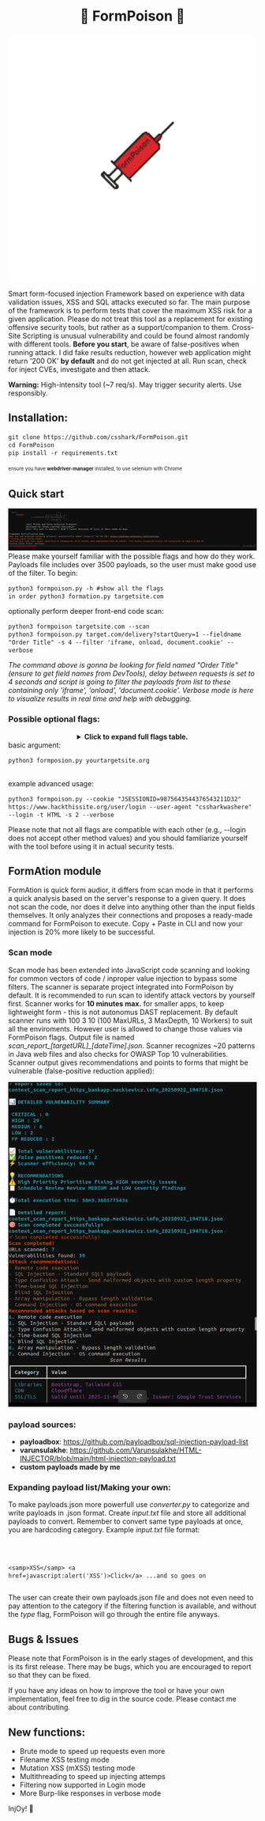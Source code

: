 #  <div align ="center">💉 FormPoison 💉</div>



<p align="center">
  <img src="formpoison-logo.gif" width=500/>
</p>

Smart form-focused injection Framework based on experience with data validation issues, XSS and SQL attacks executed so far.
The main purpose of the framework is to perform tests that cover the maximum XSS risk for a given application. Please do not treat this tool as a replacement for existing offensive security tools, but rather as a support/companion to them. Cross-Site Scripting is unusual vulnerability and could be found almost randomly with different tools. <b>Before you start</b>, be aware of false-positives when running attack. I did fake results reduction, however web application might return '200 OK' <b>by default</b> and do not get injected at all. Run scan, check for inject CVEs, investigate and then attack. <p><b>Warning:</b> High-intensity tool (~7 req/s). May trigger security alerts. Use responsibly.</p>

## Installation:
<pre><code>git clone https://github.com/csshark/FormPoison.git
cd FormPoison
pip install -r requirements.txt </code></pre>

<sup><sub>ensure you have <b>webdriver-manager</b> installed, to use selenium with Chrome</sub></sup>

## Quick start 
![running inject scans](scan.png)
Please make yourself familiar with the possible flags and how do they work. Payloads file includes over 3500 payloads, so the user must make good use of the filter. 
To begin:<pre><code>python3 formpoison.py -h #show all the flags in order
python3 formation.py targetsite.com</pre></code>
optionally perform deeper front-end code scan:
<pre><code>python3 formpoison targetsite.com --scan
python3 formpoison.py target.com/delivery?startQuery=1 --fieldname "Order Title" -s 4 --filter 'iframe, onload, document.cookie' --verbose</pre></code>
*The command above is gonna be looking for field named "Order Title" (ensure to get field names from DevTools), delay between requests is set to 4 seconds and script is going to filter the payloads from list to these containing only 'iframe', 'onload', 'document.cookie'. Verbose mode is here to visualize results in real time and help with debugging.* 

### Possible optional flags: 
<div align ="center">
  <details><summary><b>Click to expand full flags table.</b></summary>
    
|    flag    | function | type & value(s) | 
| -------- | ------- | ------- | 
| -h --help  | display help message | None |
| -t --threat | select threat type | String: Java, SQL, HTML | 
| --filter | filter payloads by user-defined pattern | String, example: 'xss, script, DROP' |
| --fieldname | specify a fieldname to target directly | String, example: Second Name | 
| --filemode | filename injection mode | None | 
| -p --payloads | select path to your custom payloads file if necessary | String: /home/user/payloads-folder/payloads.json |
| --cookies | specify user cookie ex. for testing endpoints that require authorization | String, example: 'key1=value1; key2=value2' |
| -ua --user-agent | Specify User-Agent or type *random* for shuffling | String, example: "Mozilla/5.0 (Windows NT 10.0; Win64; x64) AppleWebKit/537.36 (KHTML,like Gecko) Chrome/120.0.0.0 Safari/537.36" |
| -v --verbose | enable verbose mode, highly recommended for debugging | None | 
| --verbose-all | advanced output with response body | None |
| --login | enter login+password mode only testing | None |
| --mXSS | Mutation XSS injections only | None | 
| --brute | <b>Maximum<b> requests speed, might overload target | None OR additional flags | 
| --concurrent | Max concurrent requests for --brute | int: 10-500 (default: 50) | 
| --timeout | Request timeout in seconds for --brute | int: 3-60 (default: 15) | 
| --batch-size | Requests per batch for --brute | int: 10-1000 (default: 100) | 
| --batch-delay | Delay between batches in seconds for --brute | Delay between batches in seconds | int: 0-10 (default: 1) | 
| --retries | Max retries on failure for --brute | int: 1-5 (default: 2) |
| --ssl-cert | use ssl certificate file | String: /home/user/certs/cert.pem | 
| --ssl-key | use ssl private key | String: /home/user/certs/key.pem |
| --ssl-verify | verify ssl certificate | bool: None |
| --proxy | specify proxy for authentication | String, example: http://login:password@proxy.com:8080/ | 
| --method | select request method to force web app confusion | String: GET, POST, PUT, DELETE |  
| -s --seconds | delay between requests to aviod blacklisting | 0-2147483647 (int range but > 0) | 
| --scan | deep scan for .js code and overall web audit | None |
| --max-urls | specify max urls to scan | int range | 
| --max-depth | specify max scan depth | int range | 
| --max-workers | specify number of workers for scanning | int range | 

  </details>
</div>
basic argument: <pre><code>python3 formposion.py yourtargetsite.org</pre></code> <br>
example advanced usage: <pre><code>python3 formpoison.py --cookie "JSESSIONID=9875643544376543211D32" https://www.hackthissite.org/user/login --user-agent "cssharkwashere" --login -t HTML -s 2 --verbose</code></pre>

Please note that not all flags are compatible with each other (e.g., --login does not accept other method values) and you should familiarize yourself with the tool before using it in actual security tests. 

## FormAtion module 
FormAtion is quick form audior, it differs from scan mode in that it performs a quick analysis based on the server's response to a given query. It does not scan the code, nor does it delve into anything other than the input fields themselves. It only analyzes their connections and proposes a ready-made command for FormPoison to execute. Copy + Paste in CLI and now your injection is 20% more likely to be successful.

### Scan mode
Scan mode has been extended into JavaScript code scanning and looking for common vectors of code / inproper value injection to bypass some filters. The scanner is separate project integrated into FormPoison by default. It is recommended to run scan to identify attack vectors by yourself first. Scanner works for <b>10 minutes max.</b> for smaller apps, to keep lightweight form - this is not autonomus DAST replacement. By default scanner runs with 100 3 10 (100 MaxURLs, 3 MaxDepth, 10 Workers) to suit all the enviroments. However user is allowed to change those values via FormPoison flags. Output file is named *scan_report_[targetURL]_[dateTime].json*. Scanner recognizes ~20 patterns in Java web files and also checks for OWASP Top 10 vulnerabilities. Scanner output gives recommendations and points to forms that might be vulnerable (false-positive reduction applied): <div align ="center">![Scanning](scan-output-example.png)</div>


### payload sources:
- **payloadbox**: https://github.com/payloadbox/sql-injection-payload-list
- **varunsulakhe**: https://github.com/Varunsulakhe/HTML-INJECTOR/blob/main/html-injection-payload.txt
- **custom payloads made by me**

### Expanding payload list/Making your own:
To make payloads.json more powerfull use *converter.py* to categorize and write payloads in .json format. Create *input.txt* file and store all additional payloads to convert. Remember to convert same type payloads at once, you are hardcoding category.
Example *input.txt* file format:
<pre><code><script>alert('XSS')</script>
  \<samp>XSS\</samp>
  <a href=javascript:alert('XSS')>Click\</a>
    ...and so goes on
</code></pre>
The user can create their own payloads.json file and does not even need to pay attention to the category if the filtering function is available, and without the *type* flag, FormPoison will go through the entire file anyways.

## Bugs & Issues 
Please note that FormPoison is in the early stages of development, and this is its first release. There may be bugs, which you are encouraged to report so that they can be fixed. 

If you have any ideas on how to improve the tool or have your own implementation, feel free to dig in the source code. Please contact me about contributing.

## New functions: 
<ul>
  <li>Brute mode to speed up requests even more</li>
  <li>Filename XSS testing mode</li>
  <li>Mutation XSS (mXSS) testing mode</li>
  <li>Multithreading to speed up injecting attemps</li>
  <li>Filtering now supported in Login mode</li>
  <li>More Burp-like responses in verbose mode</li>
</ul>

InjOy! 💉
